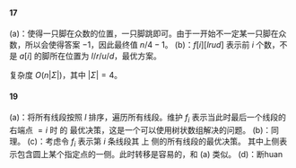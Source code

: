#### 17

(a)：使得一只脚在众数的位置，一只脚跳即可。由于一开始不一定某一只脚在众数，所以会使得答案 $-1$，因此最终值 $n/4-1$。
(b)：$f[i][lrud]$ 表示前 $i$ 个数，不是 $a[i]$ 的脚所在位置为 $l/r/u/d$，最优方案。

复杂度 $O(n|\Sigma|)$，其中 $|\Sigma|=4$。

#### 19

(a)：将所有线段按照 $l$ 排序，遍历所有线段。维护 $f_i$ 表示当此时最后一个线段的右端点 $=i$ 时 的 最优决策，这是一个可以使用树状数组解决的问题。
(b)：同理。
(c)：考虑令 $f_{i}$ 表示第 $i$ 条线段其 上 侧的所有线段的最优决策。 其中上侧表示包含圆上某个指定点的一侧。此时转移是容易的，和 (a) 类似。
(d)：断huan

<!--stackedit_data:
eyJoaXN0b3J5IjpbMTU3NzEyNDY4LDE5NTg0NDAyMSw1MzQxMT
gxOTAsNjUyMDMwOTM1XX0=
-->